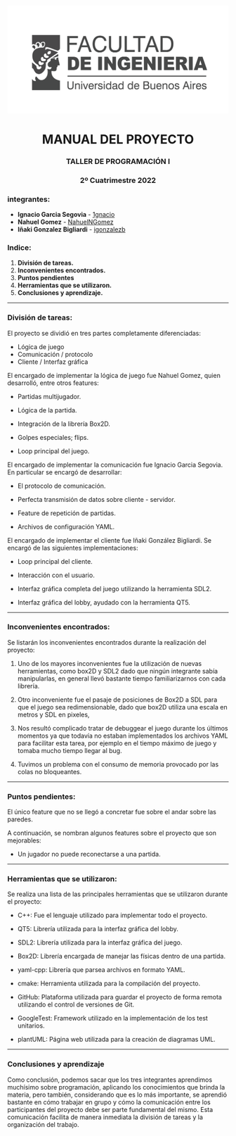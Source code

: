 <center>

![](data/FIUBA.png)
<h1>MANUAL DEL PROYECTO </h1>
<h3>TALLER DE PROGRAMACIÓN I</h3>
<h3>2º Cuatrimestre 2022</h3>
</center>

### integrantes:

* **Ignacio Garcia Segovia** - [1gnacio](https://github.com/1gnacio)
* **Nahuel Gomez** - [NahuelNGomez](https://github.com/NahuelNGomez)
* **Iñaki Gonzalez Bigliardi** - [igonzalezb](https://github.com/igonzalezb)


### Indice:
1) **División de tareas.**
2) **Inconvenientes encontrados.**
3) **Puntos pendientes**
4) **Herramientas que se utilizaron.**
5) **Conclusiones y aprendizaje.**

-----------

### División de tareas:

El proyecto se dividió en tres partes completamente diferenciadas:
* Lógica de juego
* Comunicación / protocolo
* Cliente / Interfaz gráfica

El encargado de implementar la lógica de juego fue Nahuel Gomez, quien desarrolló, entre otros features:
 * Partidas multijugador.


 * Lógica de la partida.


 * Integración de la librería Box2D.


 * Golpes especiales; flips.


 * Loop principal del juego.

El encargado de implementar la comunicación fue Ignacio Garcia Segovia. En particular se encargó de desarrollar:
 * El protocolo de comunicación.


 * Perfecta transmisión de datos sobre cliente - servidor.


 * Feature de repetición de partidas.


 * Archivos de configuración YAML.


El encargado de implementar el cliente fue Iñaki González Bigliardi. Se encargó de las siguientes implementaciones:
* Loop principal del cliente.


* Interacción con el usuario.


* Interfaz gráfica completa del juego utilizando la herramienta SDL2.


* Interfaz gráfica del lobby, ayudado con la herramienta QT5.

-----------

### Inconvenientes encontrados:

Se listarán los inconvenientes encontrados durante la realización del proyecto:

1) Uno de los mayores inconvenientes fue la utilización de nuevas herramientas, como box2D y SDL2
dado que ningún integrante sabía manipularlas, en general llevó bastante tiempo familiarizarnos con cada librería.


2) Otro inconveniente fue el pasaje de posiciones de Box2D a SDL para que el juego sea redimensionable, dado que box2D utiliza una escala en metros y
SDL en pixeles,


3) Nos resultó complicado tratar de debuggear el juego durante los últimos momentos ya que todavía no estaban implementados los archivos
YAML para facilitar esta tarea, por ejemplo en el tiempo máximo de juego y tomaba mucho tiempo llegar al bug.


4)  Tuvimos un problema con el consumo de memoria provocado por las colas no bloqueantes.


---------

### Puntos pendientes:

El único feature que no se llegó a concretar fue sobre el andar sobre las paredes.

A continuación, se nombran algunos features sobre el proyecto que son mejorables:

- Un jugador no puede reconectarse a una partida.

---------

### Herramientas que se utilizaron:

Se realiza una lista de las principales herramientas que se utilizaron durante el proyecto:
 * C++: Fue el lenguaje utilizado para implementar todo el proyecto.


 * QT5: Librería utilizada para la interfaz gráfica del lobby.


 * SDL2: Librería utilizada para la interfaz gráfica del juego.


 * Box2D: Librería encargada de manejar las físicas dentro de una partida.


 * yaml-cpp: Librería que parsea archivos en formato YAML.


 * cmake: Herramienta utilizada para la compilación del proyecto.


 * GitHub: Plataforma utilizada para guardar el proyecto de forma remota utilizando el control de versiones de Git.


 * GoogleTest: Framework utilizado en la implementación de los test unitarios.


 * plantUML: Página web utilizada para la creación de diagramas UML.
---------

### Conclusiones y aprendizaje

Como conclusión, podemos sacar que los tres integrantes aprendimos muchísimo sobre programación, aplicando los conocimientos
que brinda la materia, pero también, considerando que es lo más importante, se aprendió bastante en cómo trabajar en grupo y
cómo la comunicación entre los participantes del proyecto debe ser parte fundamental del mismo.
Esta comunicación facilita de manera inmediata la división de tareas y la organización del trabajo.
